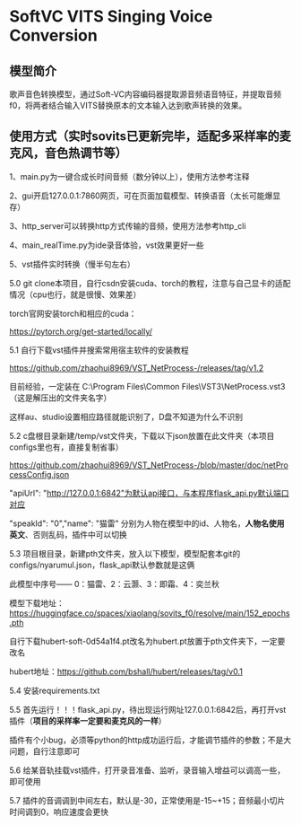 # SoftVC VITS Singing Voice Conversion

## 模型简介

歌声音色转换模型，通过Soft-VC内容编码器提取源音频语音特征，并提取音频f0，将两者结合输入VITS替换原本的文本输入达到歌声转换的效果。

## 使用方式（**实时sovits已更新完毕，适配多采样率的麦克风，音色热调节等**）

1、main.py为一键合成长时间音频（数分钟以上），使用方法参考注释

2、gui开启127.0.0.1:7860网页，可在页面加载模型、转换语音（太长可能爆显存）

3、http_server可以转换http方式传输的音频，使用方法参考http_cli

4、main_realTime.py为ide录音体验，vst效果更好一些

5、vst插件实时转换（慢半句左右）

5.0 git clone本项目，自行csdn安装cuda、torch的教程，注意与自己显卡的适配情况（cpu也行，就是很慢、效果差）

torch官网安装torch和相应的cuda：

https://pytorch.org/get-started/locally/

5.1 自行下载vst插件并搜索常用宿主软件的安装教程

https://github.com/zhaohui8969/VST_NetProcess-/releases/tag/v1.2

目前经验，一定装在  C:\Program Files\Common Files\VST3\NetProcess.vst3（这是解压出的文件夹名字）

这样au、studio设置相应路径就能识别了，D盘不知道为什么不识别

5.2 c盘根目录新建/temp/vst文件夹，下载以下json放置在此文件夹（本项目configs里也有，直接复制省事）

https://github.com/zhaohui8969/VST_NetProcess-/blob/master/doc/netProcessConfig.json

"apiUrl": "http://127.0.0.1:6842"为默认api接口，与本程序flask_api.py默认端口对应

"speakId": "0","name": "猫雷"   分别为人物在模型中的id、人物名，**人物名使用英文**、否则乱码，插件中可以切换

5.3 项目根目录，新建pth文件夹，放入以下模型，模型配套本git的configs/nyarumul.json，flask_api默认参数就是这俩

此模型中序号—— 0：猫雷、2：云灏、3：即霜、4：奕兰秋

模型下载地址：https://huggingface.co/spaces/xiaolang/sovits_f0/resolve/main/152_epochs.pth

自行下载hubert-soft-0d54a1f4.pt改名为hubert.pt放置于pth文件夹下，一定要改名

hubert地址：https://github.com/bshall/hubert/releases/tag/v0.1

5.4 安装requirements.txt

5.5 首先运行！！！flask_api.py，待出现运行网址127.0.0.1:6842后，再打开vst插件（**项目的采样率一定要和麦克风的一样**）

插件有个小bug，必须等python的http成功运行后，才能调节插件的参数；不是大问题，自行注意即可

5.6 给某音轨挂载vst插件，打开录音准备、监听，录音输入增益可以调高一些，即可使用

5.7 插件的音调调到中间左右，默认是-30，正常使用是-15~+15；音频最小切片时间调到0，响应速度会更快